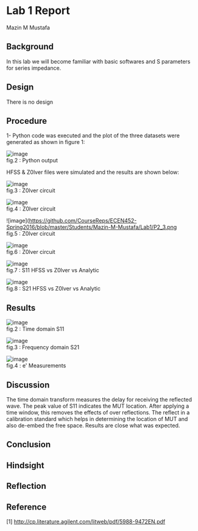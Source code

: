 

# Lab 1 Report
Mazin M Mustafa 

## Background

In this lab we will become familiar with basic softwares and S parameters for series impedance.

## Design

There is no design

## Procedure

1- Python code was executed and the plot of the three datasets were generated as shown in figure 1:

![image](https://github.com/CourseReps/ECEN452-Spring2016/blob/master/Students/Mazin-M-Mustafa/Lab1/Python_code_output.png) <br>
fig.2 : Python output

HFSS & Z0lver files were simulated and the results are shown below:

![image](https://github.com/CourseReps/ECEN452-Spring2016/blob/master/Students/Mazin-M-Mustafa/Lab1/P2_1.png) <br>
fig.3 : Z0lver circuit

![image](https://github.com/CourseReps/ECEN452-Spring2016/blob/master/Students/Mazin-M-Mustafa/Lab1/P2_2.png) <br>
fig.4 : Z0lver circuit

![image](https://github.com/CourseReps/ECEN452-Spring2016/blob/master/Students/Mazin-M-Mustafa/Lab1/P2_3.png <br>
fig.5 : Z0lver circuit

![image](https://github.com/CourseReps/ECEN452-Spring2016/blob/master/Students/Mazin-M-Mustafa/Lab1/P2_4.png) <br>
fig.6 : Z0lver circuit

![image](https://github.com/CourseReps/ECEN452-Spring2016/blob/master/Students/Mazin-M-Mustafa/Lab1/P6_2_S11.png) <br>
fig.7 : S11 HFSS vs Z0lver vs Analytic

![image](https://github.com/CourseReps/ECEN452-Spring2016/blob/master/Students/Mazin-M-Mustafa/Lab1/P6_1_S21.png) <br>
fig.8 : S21 HFSS vs Z0lver vs Analytic


## Results

![image](https://github.com/CourseReps/ECEN452-Spring2016/blob/master/Students/Mazin-M-Mustafa/Lab11/Time%20Domain%20S11.png) <br>
fig.2 : Time domain S11

![image](https://github.com/CourseReps/ECEN452-Spring2016/blob/master/Students/Mazin-M-Mustafa/Lab11/Frequency%20Domain%20S21.png) <br>
fig.3 : Frequency domain S21

![image](https://github.com/CourseReps/ECEN452-Spring2016/blob/master/Students/Mazin-M-Mustafa/Lab11/e_prime.png) <br>
fig.4 : e' Measurements 

## Discussion

The time domain transform measures the delay for receiving the reflected wave. The peak value of S11 indicates the MUT location. After applying a time window, this removes the effects of over reflections. The reflect in a calibration standard which helps in determining the location of MUT and also de-embed the free space. Results are close what was expected. 

## Conclusion

## Hindsight

## Reflection

## Reference

[1] http://cp.literature.agilent.com/litweb/pdf/5988-9472EN.pdf 



